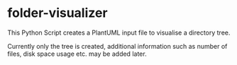 # folder-visualizer

This Python Script creates a PlantUML input file to visualise a directory tree.

Currently only the tree is created, additional information such as number of files, disk space usage etc. may be added later.
